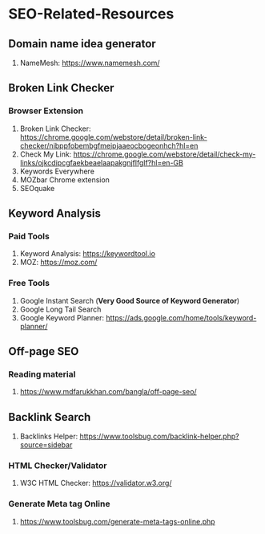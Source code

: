 # SEO-Related-Resources

## Domain name idea generator

1. NameMesh: https://www.namemesh.com/

## Broken Link Checker

### Browser Extension

1. Broken Link Checker: https://chrome.google.com/webstore/detail/broken-link-checker/nibppfobembgfmejpjaaeocbogeonhch?hl=en
2. Check My Link: https://chrome.google.com/webstore/detail/check-my-links/ojkcdipcgfaekbeaelaapakgnjflfglf?hl=en-GB
3. Keywords Everywhere
4. MOZbar Chrome extension
5. SEOquake

## Keyword Analysis

### Paid Tools

1. Keyword Analysis: https://keywordtool.io
2. MOZ: https://moz.com/

### Free Tools

1. Google Instant Search (**Very Good Source of Keyword Generator**)
2. Google Long Tail Search
3. Google Keyword Planner: https://ads.google.com/home/tools/keyword-planner/

## Off-page SEO

### Reading material

1. https://www.mdfarukkhan.com/bangla/off-page-seo/

## Backlink Search

1. Backlinks Helper: https://www.toolsbug.com/backlink-helper.php?source=sidebar

### HTML Checker/Validator

1. W3C HTML Checker: https://validator.w3.org/

### Generate Meta tag Online

1. https://www.toolsbug.com/generate-meta-tags-online.php
